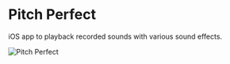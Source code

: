 # Pitch Perfect

iOS app to playback recorded sounds with various sound effects.

![Pitch Perfect](https://cloud.githubusercontent.com/assets/3099626/18299598/b8124a9a-74df-11e6-8fe7-4a891ba5eacb.png)
